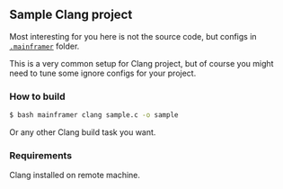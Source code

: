 ## Sample Clang project

Most interesting for you here is not the source code, but configs in [`.mainframer`](.mainframer) folder.

This is a very common setup for Clang project, but of course you might need to tune some ignore configs for your project.

### How to build

```bash
$ bash mainframer clang sample.c -o sample
```

Or any other Clang build task you want.

### Requirements

Clang installed on remote machine.
